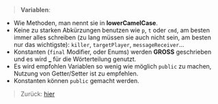 > __Variablen__:
- Wie Methoden, man nennt sie in **lowerCamelCase**.
- Keine zu starken Abkürzungen benutzen wie `p`, `t` oder `cmd`, am besten immer alles schreiben (zu lang müssen sie auch nicht sein, am besten nur das wichtigste): `killer`, `targetPlayer`, `messageReceiver`...
- Konstanten (`final` Modifier, oder Enums) werden **GROSS** geschrieben und es wird **\_** für die Wörterteilung genutzt.
- Es wird empfohlen Variablen so wenig wie möglich `public` zu machen, Nutzung von Getter/Setter ist zu empfehlen.
- Konstanten können `public` gemacht werden.
> Zurück: [hier](../README.md)
